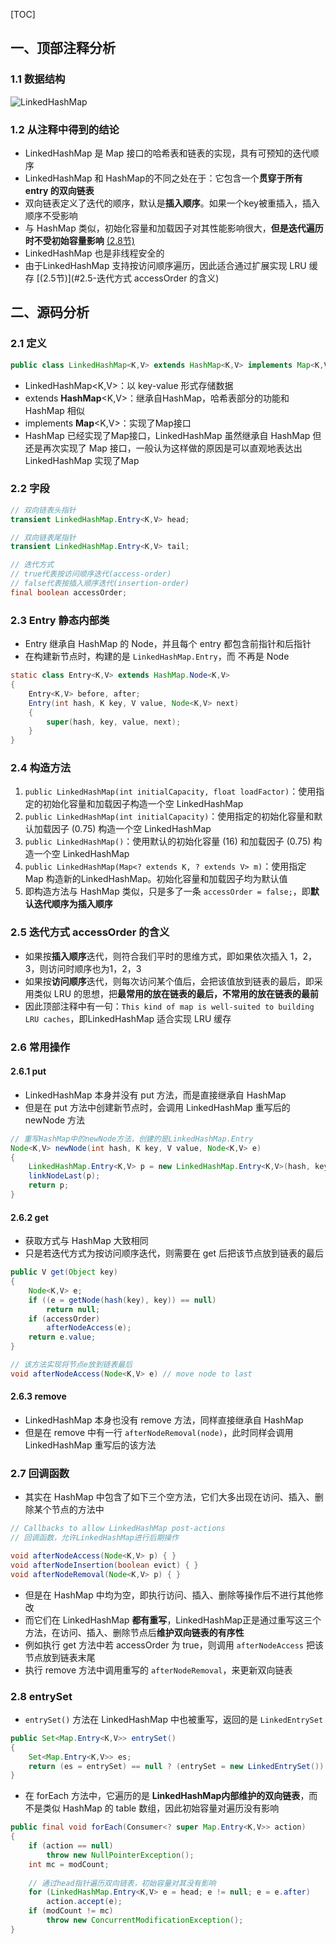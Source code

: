 [TOC]

## 一、顶部注释分析

### 1.1 数据结构

![LinkedHashMap](https://ws3.sinaimg.cn/large/006oCwEfly1g1xghjr9qwj30ni0j20xx.jpg)



### 1.2 从注释中得到的结论
+ LinkedHashMap 是 Map 接口的哈希表和链表的实现，具有可预知的迭代顺序
+ LinkedHashMap 和 HashMap的不同之处在于：它包含一个**贯穿于所有 entry 的双向链表**
+ 双向链表定义了迭代的顺序，默认是**插入顺序**。如果一个key被重插入，插入顺序不受影响
+ 与 HashMap 类似，初始化容量和加载因子对其性能影响很大，**但是迭代遍历时不受初始容量影响** [(2.8节)](#2.8-entrySet)
+ LinkedHashMap 也是非线程安全的
+ 由于LinkedHashMap 支持按访问顺序遍历，因此适合通过扩展实现 LRU 缓存 [(2.5节)](#2.5-迭代方式 accessOrder 的含义)



## 二、源码分析

### 2.1 定义

```java
public class LinkedHashMap<K,V> extends HashMap<K,V> implements Map<K,V>
```

+ LinkedHashMap<K,V>：以 key-value 形式存储数据
+ extends **HashMap**<K,V>：继承自HashMap，哈希表部分的功能和 HashMap 相似
+ implements **Map**<K,V>：实现了Map接口
+ HashMap 已经实现了Map接口，LinkedHashMap 虽然继承自 HashMap 但还是再次实现了 Map 接口，一般认为这样做的原因是可以直观地表达出 LinkedHashMap 实现了Map



### 2.2 字段

```java
// 双向链表头指针
transient LinkedHashMap.Entry<K,V> head;

// 双向链表尾指针
transient LinkedHashMap.Entry<K,V> tail;

// 迭代方式
// true代表按访问顺序迭代(access-order)
// false代表按插入顺序迭代(insertion-order)
final boolean accessOrder;
```



### 2.3 Entry 静态内部类

+ Entry 继承自 HashMap 的 Node，并且每个 entry 都包含前指针和后指针
+ 在构建新节点时，构建的是 `LinkedHashMap.Entry`，而 不再是 Node

```java
static class Entry<K,V> extends HashMap.Node<K,V> 
{
	Entry<K,V> before, after;
	Entry(int hash, K key, V value, Node<K,V> next) 
	{
		super(hash, key, value, next);
	}
}
```



### 2.4 构造方法

1. `public LinkedHashMap(int initialCapacity, float loadFactor)`：使用指定的初始化容量和加载因子构造一个空 LinkedHashMap
2. `public LinkedHashMap(int initialCapacity)`：使用指定的初始化容量和默认加载因子 (0.75) 构造一个空 LinkedHashMap
3. `public LinkedHashMap()`：使用默认的初始化容量 (16) 和加载因子 (0.75) 构造一个空 LinkedHashMap
4. `public LinkedHashMap(Map<? extends K, ? extends V> m)`：使用指定 Map 构造新的LinkedHashMap。初始化容量和加载因子均为默认值
5. 即构造方法与 HashMap 类似，只是多了一条 `accessOrder = false;`，即**默认迭代顺序为插入顺序**



### 2.5 迭代方式 accessOrder 的含义

+ 如果按**插入顺序**迭代，则符合我们平时的思维方式，即如果依次插入 1，2，3，则访问时顺序也为1，2，3
+ 如果按**访问顺序**迭代，则每次访问某个值后，会把该值放到链表的最后，即采用类似 LRU 的思想，把**最常用的放在链表的最后，不常用的放在链表的最前**
+ 因此顶部注释中有一句：`This kind of map is well-suited to building LRU caches`，即LinkedHashMap 适合实现 LRU 缓存



### 2.6 常用操作

#### 2.6.1 put

+ LinkedHashMap 本身并没有 put 方法，而是直接继承自 HashMap
+ 但是在 put 方法中创建新节点时，会调用 LinkedHashMap 重写后的 newNode 方法

```java
// 重写HashMap中的newNode方法，创建的是LinkedHashMap.Entry
Node<K,V> newNode(int hash, K key, V value, Node<K,V> e) 
{
	LinkedHashMap.Entry<K,V> p = new LinkedHashMap.Entry<K,V>(hash, key, value, e);
	linkNodeLast(p);
	return p;
}
```



#### 2.6.2 get

+ 获取方式与 HashMap 大致相同
+ 只是若迭代方式为按访问顺序迭代，则需要在 get 后把该节点放到链表的最后

```java
public V get(Object key) 
{
	Node<K,V> e;
	if ((e = getNode(hash(key), key)) == null)
		return null;
	if (accessOrder)
		afterNodeAccess(e);
	return e.value;
}

// 该方法实现将节点e放到链表最后
void afterNodeAccess(Node<K,V> e) // move node to last
```



#### 2.6.3 remove

+ LinkedHashMap 本身也没有 remove 方法，同样直接继承自 HashMap
+ 但是在 remove 中有一行 `afterNodeRemoval(node)`，此时同样会调用 LinkedHashMap 重写后的该方法



### 2.7 回调函数

+ 其实在 HashMap 中包含了如下三个空方法，它们大多出现在访问、插入、删除某个节点的方法中

```java
// Callbacks to allow LinkedHashMap post-actions
// 回调函数，允许LinkedHashMap进行后期操作

void afterNodeAccess(Node<K,V> p) { }
void afterNodeInsertion(boolean evict) { }
void afterNodeRemoval(Node<K,V> p) { }
```

+ 但是在 HashMap 中均为空，即执行访问、插入、删除等操作后不进行其他修改
+ 而它们在 LinkedHashMap **都有重写**，LinkedHashMap正是通过重写这三个方法，在访问、插入、删除节点后**维护双向链表的有序性**
+ 例如执行 get 方法中若 accessOrder 为 true，则调用 `afterNodeAccess` 把该节点放到链表末尾
+ 执行 remove 方法中调用重写的 `afterNodeRemoval`，来更新双向链表



### 2.8 entrySet

+ `entrySet()` 方法在 LinkedHashMap 中也被重写，返回的是 `LinkedEntrySet`
```java
public Set<Map.Entry<K,V>> entrySet() 
{
	Set<Map.Entry<K,V>> es;
	return (es = entrySet) == null ? (entrySet = new LinkedEntrySet()) : es;
}
```

+ 在 forEach 方法中，它遍历的是 **LinkedHashMap内部维护的双向链表**，而不是类似 HashMap 的 table 数组，因此初始容量对遍历没有影响

```java
public final void forEach(Consumer<? super Map.Entry<K,V>> action) 
{
    if (action == null)
		throw new NullPointerException();
    int mc = modCount;
    
    // 通过head指针遍历双向链表，初始容量对其没有影响
    for (LinkedHashMap.Entry<K,V> e = head; e != null; e = e.after)
		action.accept(e);
    if (modCount != mc)
		throw new ConcurrentModificationException();
}
```







